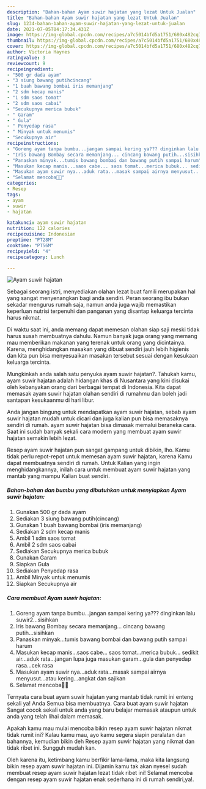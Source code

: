 ```yaml
---
description: "Bahan-bahan Ayam suwir hajatan yang lezat Untuk Jualan"
title: "Bahan-bahan Ayam suwir hajatan yang lezat Untuk Jualan"
slug: 1234-bahan-bahan-ayam-suwir-hajatan-yang-lezat-untuk-jualan
date: 2021-07-05T04:17:34.431Z
image: https://img-global.cpcdn.com/recipes/a7c5014bfd5a1751/680x482cq70/ayam-suwir-hajatan-foto-resep-utama.jpg
thumbnail: https://img-global.cpcdn.com/recipes/a7c5014bfd5a1751/680x482cq70/ayam-suwir-hajatan-foto-resep-utama.jpg
cover: https://img-global.cpcdn.com/recipes/a7c5014bfd5a1751/680x482cq70/ayam-suwir-hajatan-foto-resep-utama.jpg
author: Victoria Haynes
ratingvalue: 3
reviewcount: 9
recipeingredient:
- "500 gr dada ayam"
- "3 siung bawang putihcincang"
- "1 buah bawang bombai iris memanjang"
- "2 sdm kecap manis"
- "1 sdm saos tomat"
- "2 sdm saos cabai"
- "Secukupnya merica bubuk"
- " Garam"
- " Gula"
- " Penyedap rasa"
- " Minyak untuk menumis"
- "Secukupnya air"
recipeinstructions:
- "Goreng ayam tanpa bumbu...jangan sampai kering ya??? dinginkan lalu suwir2...sisihkan"
- "Iris bawang Bombay secara memanjang... cincang bawang putih...sisihkan"
- "Panaskan minyak...tumis bawang bombai dan bawang putih sampai harum"
- "Masukan kecap manis...saos cabe... saos tomat...merica bubuk... sedikit air...aduk rata...jangan lupa juga masukan garam...gula dan penyedap rasa...cek rasa"
- "Masukan ayam suwir nya...aduk rata...masak sampai airnya menyusut...atau kering...angkat dan sajikan"
- "Selamat mencoba🤗💞"
categories:
- Resep
tags:
- ayam
- suwir
- hajatan

katakunci: ayam suwir hajatan 
nutrition: 122 calories
recipecuisine: Indonesian
preptime: "PT28M"
cooktime: "PT56M"
recipeyield: "4"
recipecategory: Lunch

---
```



![Ayam suwir hajatan](https://img-global.cpcdn.com/recipes/a7c5014bfd5a1751/680x482cq70/ayam-suwir-hajatan-foto-resep-utama.jpg)

Sebagai seorang istri, menyediakan olahan lezat buat famili merupakan hal yang sangat menyenangkan bagi anda sendiri. Peran seorang ibu bukan sekadar mengurus rumah saja, namun anda juga wajib memastikan keperluan nutrisi terpenuhi dan panganan yang disantap keluarga tercinta harus nikmat.

Di waktu  saat ini, anda memang dapat memesan olahan siap saji meski tidak harus susah membuatnya dahulu. Namun banyak juga orang yang memang mau memberikan makanan yang terenak untuk orang yang dicintainya. Karena, menghidangkan masakan yang dibuat sendiri jauh lebih higienis dan kita pun bisa menyesuaikan masakan tersebut sesuai dengan kesukaan keluarga tercinta. 



Mungkinkah anda salah satu penyuka ayam suwir hajatan?. Tahukah kamu, ayam suwir hajatan adalah hidangan khas di Nusantara yang kini disukai oleh kebanyakan orang dari berbagai tempat di Indonesia. Kita dapat memasak ayam suwir hajatan olahan sendiri di rumahmu dan boleh jadi santapan kesukaanmu di hari libur.

Anda jangan bingung untuk mendapatkan ayam suwir hajatan, sebab ayam suwir hajatan mudah untuk dicari dan juga kalian pun bisa memasaknya sendiri di rumah. ayam suwir hajatan bisa dimasak memalui beraneka cara. Saat ini sudah banyak sekali cara modern yang membuat ayam suwir hajatan semakin lebih lezat.

Resep ayam suwir hajatan pun sangat gampang untuk dibikin, lho. Kamu tidak perlu repot-repot untuk memesan ayam suwir hajatan, karena Kamu dapat membuatnya sendiri di rumah. Untuk Kalian yang ingin menghidangkannya, inilah cara untuk membuat ayam suwir hajatan yang mantab yang mampu Kalian buat sendiri.

<!--inarticleads1-->

##### Bahan-bahan dan bumbu yang dibutuhkan untuk menyiapkan Ayam suwir hajatan:

1. Gunakan 500 gr dada ayam
1. Sediakan 3 siung bawang putih(cincang)
1. Gunakan 1 buah bawang bombai (iris memanjang)
1. Sediakan 2 sdm kecap manis
1. Ambil 1 sdm saos tomat
1. Ambil 2 sdm saos cabai
1. Sediakan Secukupnya merica bubuk
1. Gunakan  Garam
1. Siapkan  Gula
1. Sediakan  Penyedap rasa
1. Ambil  Minyak untuk menumis
1. Siapkan Secukupnya air




<!--inarticleads2-->

##### Cara membuat Ayam suwir hajatan:

1. Goreng ayam tanpa bumbu...jangan sampai kering ya??? dinginkan lalu suwir2...sisihkan
1. Iris bawang Bombay secara memanjang... cincang bawang putih...sisihkan
1. Panaskan minyak...tumis bawang bombai dan bawang putih sampai harum
1. Masukan kecap manis...saos cabe... saos tomat...merica bubuk... sedikit air...aduk rata...jangan lupa juga masukan garam...gula dan penyedap rasa...cek rasa
1. Masukan ayam suwir nya...aduk rata...masak sampai airnya menyusut...atau kering...angkat dan sajikan
1. Selamat mencoba🤗💞




Ternyata cara buat ayam suwir hajatan yang mantab tidak rumit ini enteng sekali ya! Anda Semua bisa membuatnya. Cara buat ayam suwir hajatan Sangat cocok sekali untuk anda yang baru belajar memasak ataupun untuk anda yang telah lihai dalam memasak.

Apakah kamu mau mulai mencoba bikin resep ayam suwir hajatan nikmat tidak rumit ini? Kalau kamu mau, ayo kamu segera siapin peralatan dan bahannya, kemudian bikin deh Resep ayam suwir hajatan yang nikmat dan tidak ribet ini. Sungguh mudah kan. 

Oleh karena itu, ketimbang kamu berfikir lama-lama, maka kita langsung bikin resep ayam suwir hajatan ini. Dijamin kamu tak akan nyesel sudah membuat resep ayam suwir hajatan lezat tidak ribet ini! Selamat mencoba dengan resep ayam suwir hajatan enak sederhana ini di rumah sendiri,ya!.

